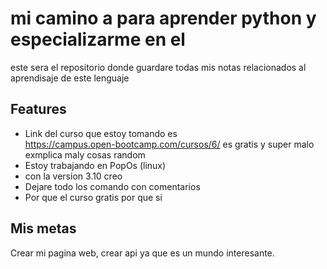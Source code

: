 
# mi camino a para aprender python y especializarme en el 
este sera el repositorio donde guardare todas mis notas relacionados al aprendisaje de este lenguaje


## Features  
- Link del curso que estoy tomando es  
 https://campus.open-bootcamp.com/cursos/6/ es gratis y super malo exmplica maly cosas random
- Estoy trabajando en PopOs (linux)
- con la version 3.10 creo
- Dejare todo los comando con comentarios 
- Por que el curso gratis por que si

## Mis metas

Crear mi pagina web, crear api ya que es un mundo interesante. 
